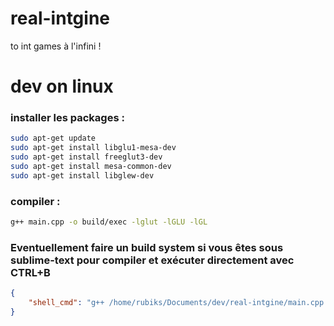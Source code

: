 # real-intgine
to int games à l'infini !

# dev on linux
### installer les packages :
```bash
sudo apt-get update
sudo apt-get install libglu1-mesa-dev
sudo apt-get install freeglut3-dev
sudo apt-get install mesa-common-dev
sudo apt-get install libglew-dev
```
### compiler :
```bash
g++ main.cpp -o build/exec -lglut -lGLU -lGL
```

### Eventuellement faire un build system si vous êtes sous sublime-text pour compiler et exécuter directement avec CTRL+B
```json
{
	"shell_cmd": "g++ /home/rubiks/Documents/dev/real-intgine/main.cpp -o /home/rubiks/Documents/dev/real-intgine/build/exec -lglut -lGLU -lGL; /home/rubiks/Documents/dev/real-intgine/build/exec"
}
```